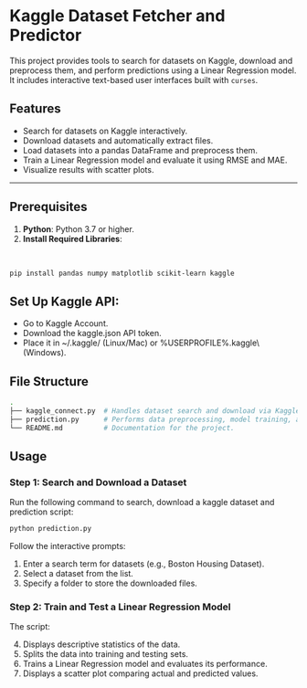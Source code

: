 # Kaggle Dataset Fetcher and Predictor

This project provides tools to search for datasets on Kaggle, download and preprocess them, and perform predictions using a Linear Regression model. It includes interactive text-based user interfaces built with `curses`.

## Features

- Search for datasets on Kaggle interactively.
- Download datasets and automatically extract files.
- Load datasets into a pandas DataFrame and preprocess them.
- Train a Linear Regression model and evaluate it using RMSE and MAE.
- Visualize results with scatter plots.

---

## Prerequisites

1. **Python**: Python 3.7 or higher.
2. **Install Required Libraries**:
<br>
   
   ```bash
   pip install pandas numpy matplotlib scikit-learn kaggle
   ```

## Set Up Kaggle API:

- Go to Kaggle Account.
- Download the kaggle.json API token.
- Place it in ~/.kaggle/ (Linux/Mac) or %USERPROFILE%\.kaggle\ (Windows).

## File Structure
```bash
.
├── kaggle_connect.py  # Handles dataset search and download via Kaggle API.
├── prediction.py      # Performs data preprocessing, model training, and visualization.
└── README.md          # Documentation for the project.
```

## Usage

### Step 1: Search and Download a Dataset

Run the following command to search, download a kaggle dataset and prediction script:
```bash
python prediction.py
```
Follow the interactive prompts:

1. Enter a search term for datasets (e.g., Boston Housing Dataset).
2. Select a dataset from the list.
3. Specify a folder to store the downloaded files.

### Step 2: Train and Test a Linear Regression Model
The script:

4. Displays descriptive statistics of the data.
5. Splits the data into training and testing sets.
6. Trains a Linear Regression model and evaluates its performance.
7. Displays a scatter plot comparing actual and predicted values.